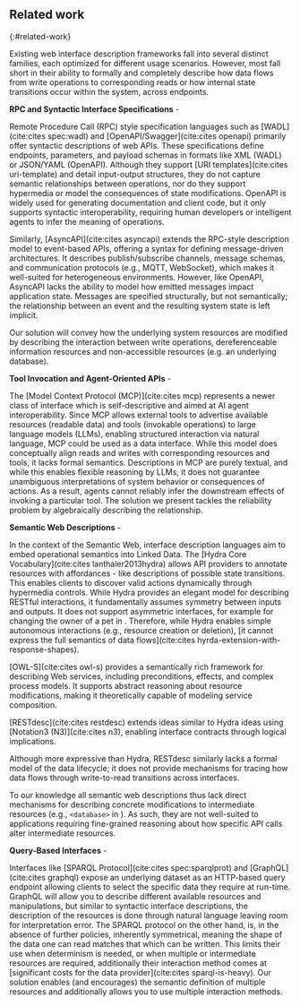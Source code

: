 ## Related work
{:#related-work}

Existing web interface description frameworks fall into several distinct families,
each optimized for different usage scenarios.
However, most fall short in their ability to formally and completely describe how data flows from write operations
to corresponding reads or how internal state transitions occur within the system, across endpoints.

**RPC and Syntactic Interface Specifications** -
<!-- -->
Remote Procedure Call (RPC) style specification languages such as [WADL](cite:cites spec:wadl) and [OpenAPI/Swagger](cite:cites openapi)
primarily offer syntactic descriptions of web APIs.
These specifications define endpoints, parameters, and payload schemas in formats like XML (WADL) or JSON/YAML (OpenAPI).
Although they support [URI templates](cite:cites uri-template) and detail input-output structures,
they do not capture semantic relationships between operations, nor do they support hypermedia or model the consequences of state modifications.
OpenAPI is widely used for generating documentation and client code, but it only supports syntactic interoperability,
requiring human developers or intelligent agents to infer the meaning of operations.

Similarly, [AsyncAPI](cite:cites asyncapi) extends the RPC-style description model to event-based APIs,
offering a syntax for defining message-driven architectures.
It describes publish/subscribe channels, message schemas, and communication protocols (e.g., MQTT, WebSocket),
which makes it well-suited for heterogeneous environments.
However, like OpenAPI, AsyncAPI lacks the ability to model how emitted messages impact application state.
Messages are specified structurally, but not semantically;
the relationship between an event and the resulting system state is left implicit.

Our solution will convey how the underlying system resources are modified by describing the interaction between write operations,
dereferenceable information resources and non-accessible resources (e.g. an underlying database). 

**Tool Invocation and Agent-Oriented APIs** -
<!-- -->
The [Model Context Protocol (MCP)](cite:cites mcp) represents a newer class of interface which is self-descriptive and aimed at AI agent interoperability.
Since MCP allows external tools to advertise available resources (readable data) and tools (invokable operations) to large language models (LLMs),
enabling structured interaction via natural language, MCP could be used as a data interface.
While this model does conceptually align reads and writes with corresponding resources and tools,
it lacks formal semantics.
Descriptions in MCP are purely textual, and while this enables flexible reasoning by LLMs,
it does not guarantee unambiguous interpretations of system behavior or consequences of actions.
As a result, agents cannot reliably infer the downstream effects of invoking a particular tool.
The solution we present tackles the reliability problem by algebraically describing the relationship.

**Semantic Web Descriptions** -
<!-- -->
In the context of the Semantic Web, interface description languages aim to embed operational semantics into Linked Data.
The [Hydra Core Vocabulary](cite:cites lanthaler2013hydra) allows API providers to annotate resources with affordances -
like descriptions of possible state transitions.
This enables clients to discover valid actions dynamically through hypermedia controls.
While Hydra provides an elegant model for describing RESTful interactions, it fundamentally assumes symmetry between inputs and outputs.
It does not support asymmetric interfaces, for example for changing the owner of a pet in [](#interface-viz).
Therefore, while Hydra enables simple autonomous interactions (e.g., resource creation or deletion),
[it cannot express the full semantics of data flows](cite:cites hyrda-extension-with-response-shapes).

[OWL-S](cite:cites owl-s) provides a semantically rich framework for describing Web services,
including preconditions, effects, and complex process models.
It supports abstract reasoning about resource modifications, making it theoretically capable of modeling service composition.

[RESTdesc](cite:cites restdesc) extends ideas similar to Hydra ideas using [Notation3 (N3)](cite:cites n3),
enabling interface contracts through logical implications.
<!-- More expresive: see Hydra paper: Since Hydra descriptions can easily be transformed into RESTdesc descriptions, -->
Although more expressive than Hydra, RESTdesc similarly lacks a formal model of the data lifecycle;
it does not provide mechanisms for tracing how data flows through write-to-read transitions across interfaces.


To our knowledge all semantic web descriptions thus lack direct mechanisms for describing concrete modifications to intermediate resources
(e.g., `<database>` in [](#interface-viz)).
As such, they are not well-suited to applications requiring fine-grained reasoning about how specific API calls alter intermediate resources.


**Query-Based Interfaces** -
<!-- -->
Interfaces like [SPARQL Protocol](cite:cites spec:sparqlprot) and [GraphQL](cite:cites graphql) expose an underlying dataset as an HTTP-based query endpoint allowing clients to select the specific data they require at run-time.
GraphQL will allow you to describe different available resources and manipulations,
but similar to syntactic interface descriptions,
the description of the resources is done through natural language leaving room for interpretation error. 
The SPARQL protocol on the other hand, is, in the absence of further policies, inherently symmetrical,
meaning the shape of the data one can read matches that which can be written.
This limits their use when determinism is needed, or when multiple or intermediate resources are required,
additionally their interaction method comes at [significant costs for the data provider](cite:cites sparql-is-heavy).
Our solution enables (and encourages) the semantic definition of multiple resources and additionally allows you to use multiple interaction methods.
